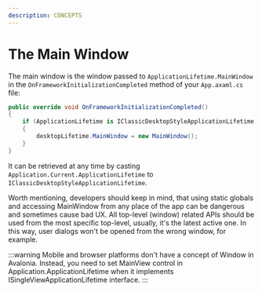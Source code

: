 ```yaml
---
description: CONCEPTS
---
```


# The Main Window

The main window is the window passed to `ApplicationLifetime.MainWindow` in the `OnFrameworkInitializationCompleted` method of your `App.axaml.cs` file:

```csharp
public override void OnFrameworkInitializationCompleted()
{
    if (ApplicationLifetime is IClassicDesktopStyleApplicationLifetime desktopLifetime)
    {
        desktopLifetime.MainWindow = new MainWindow();
    }
}
```

It can be retrieved at any time by casting `Application.Current.ApplicationLifetime` to `IClassicDesktopStyleApplicationLifetime`.

Worth mentioning, developers should keep in mind, that using static globals and accessing MainWindow from any place of the app can be dangerous and sometimes cause bad UX. All top-level (window) related APIs should be used from the most specific top-level, usually, it's the latest active one. In this way, user dialogs won't be opened from the wrong window, for example.

:::warning
Mobile and browser platforms don't have a concept of Window in Avalonia. Instead, you need to set MainView control in Application.ApplicationLifetime when it implements ISingleViewApplicationLifetime interface.
:::

### <a href="#show-hide-and-close-a-window" id="show-hide-and-close-a-window"></a>
